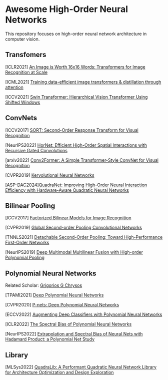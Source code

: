 # Awesome High-Order Neural Networks

This repository focuses on high-order neural network architecture in computer vision.

## Transfomers

[ICLR2021] [An Image is Worth 16x16 Words: Transformers for Image Recognition at Scale](https://arxiv.org/pdf/2010.11929.pdf)

[ICML2021] [Training data-efficient image transformers & distillation through attention](https://arxiv.org/pdf/2012.12877.pdf)

[ICCV2021] [Swin Transformer: Hierarchical Vision Transformer Using Shifted Windows](https://openaccess.thecvf.com/content/ICCV2021/papers/Liu_Swin_Transformer_Hierarchical_Vision_Transformer_Using_Shifted_Windows_ICCV_2021_paper.pdf)

## ConvNets

[ICCV2017] [SORT: Second-Order Response Transform for Visual Recognition](https://openaccess.thecvf.com/content_ICCV_2017/papers/Wang_SORT_Second-Order_Response_ICCV_2017_paper.pdf)

[NeurIPS2022] [HorNet: Efficient High-Order Spatial Interactions with Recursive Gated Convolutions](https://arxiv.org/pdf/2207.14284.pdf)

[arxiv2022] [Conv2Former: A Simple Transformer-Style ConvNet for Visual Recognition](https://arxiv.org/pdf/2211.11943.pdf)

[CVPR2019] [Kervolutional Neural Networks](https://openaccess.thecvf.com/content_CVPR_2019/papers/Wang_Kervolutional_Neural_Networks_CVPR_2019_paper.pdf)

[ASP-DAC2024][QuadraNet: Improving High-Order Neural Interaction Efficiency with Hardware-Aware Quadratic Neural Networks](https://ieeexplore.ieee.org/abstract/document/10473936)
## Bilinear Pooling

[ICCV2017] [Factorized Bilinear Models for Image Recognition](https://openaccess.thecvf.com/content_ICCV_2017/papers/Li_Factorized_Bilinear_Models_ICCV_2017_paper.pdf)

[CVPR2019] [Global Second-order Pooling Convolutional Networks](https://openaccess.thecvf.com/content_CVPR_2019/papers/Gao_Global_Second-Order_Pooling_Convolutional_Networks_CVPR_2019_paper.pdf)

[TNNLS2021] [Detachable Second-Order Pooling: Toward High-Performance First-Order Networks](https://ieeexplore.ieee.org/abstract/document/9343714?casa_token=lUbtc3DOS5UAAAAA:ei-dpTN3-wtwNp0zj2LF2dOepPmX7r0MnKfN8mZVejWSES-5Hw1aZIBHRnhnpPO2NP70d_eBwA)

[NeurIPS2019] [Deep Multimodal Multilinear Fusion with High-order Polynomial Pooling](https://proceedings.neurips.cc/paper/2019/hash/f56d8183992b6c54c92c16a8519a6e2b-Abstract.html)

## Polynomial Neural Networks

Related Scholar: [Grigorios G Chrysos](https://grigorisg9gr.github.io/#)

[TPAMI2021] [Deep Polynomial Neural Networks](https://ieeexplore.ieee.org/abstract/document/9353253?casa_token=ky0Wzm7kKykAAAAA:50GXi3hNogt2uFIGk4QmtjgE2iROmIkV4TKOCpspo5MPYBqUpcB3W_s1s3naUlWmN5hbR3CKsA)

[CVPR2020] [P-nets: Deep Polynomial Neural Networks](https://openaccess.thecvf.com/content_CVPR_2020/papers/Chrysos_P-nets_Deep_Polynomial_Neural_Networks_CVPR_2020_paper.pdf)

[ECCV2022] [Augmenting Deep Classifiers with Polynomial Neural Networks](https://link.springer.com/content/pdf/10.1007/978-3-031-19806-9_40.pdf?pdf=inline%20link)

[ICLR2022] [The Spectral Bias of Polynomial Neural Networks](https://openreview.net/pdf?id=P7FLfMLTSEX)

[NeurIPS2022] [Extrapolation and Spectral Bias of Neural Nets with Hadamard Product: a Polynomial Net Study](https://openreview.net/pdf?id=_cXUMAnWJJj)

## Library

[MLSys2022] [QuadraLib: A Performant Quadratic Neural Network Library for Architecture Optimization and Design Exploration](https://proceedings.mlsys.org/paper/2022/file/a5bfc9e07964f8dddeb95fc584cd965d-Paper.pdf)
